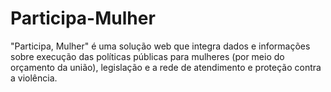 Participa-Mulher
================

"Participa, Mulher" é uma solução web que integra  dados e informações sobre execução das políticas públicas para mulheres (por meio do orçamento da união), legislação e a rede de atendimento e proteção contra a violência.
